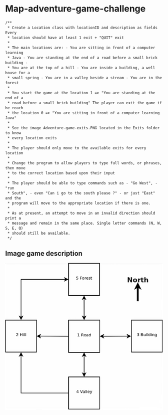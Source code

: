 # Map-adventure-game-challenge

	/**
	 * Create a Location class with locationID and description as fields Every
	 * location should have at least 1 exit + "QUIT" exit
	 * 
	 * The main locations are: - You are sitting in front of a computer learning
	 * Java - You are standing at the end of a road before a small brick building -
	 * You are at the top of a hill - You are inside a building, a well house for a
	 * small spring - You are in a valley beside a stream - You are in the forest
	 * 
	 * You start the game at the location 1 => "You are standing at the end of a
	 * road before a small brick building" The player can exit the game if he reach
	 * the location 0 => "You are sitting in front of a computer learning Java"
	 * 
	 * See the image Adventure-game-exits.PNG located in the Exits folder to know
	 * every location exits
	 * 
	 * The player should only move to the available exits for every location
	 * 
	 * Change the program to allow players to type full words, or phrases, then move
	 * to the correct location based upon their input
	 * 
	 * The player should be able to type commands such as - "Go West", - "run
	 * South", - even "Can i go to the south please ?" - or just "East" and the
	 * program will move to the appropriate location if there is one.
	 * 
	 * As at present, an attempt to move in an invalid direction should print a
	 * message and remain in the same place. Single letter commands (N, W, S, E, Q)
	 * should still be available.
	 */
	 
## Image game description
![Adventure game image description](https://github.com/Adhouma/Map-adventure-game-challenge/blob/master/Exits/Adventure-game-exits.PNG?raw=true)

